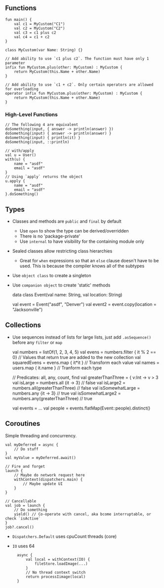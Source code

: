 





## Functions

    fun main() {
        val c1 = MyCustom("C1")
        val c2 = MyCustom("C2")
        val c3 = c1 plus c2
        val c4 = c1 + c2
    }
    
    class MyCustom(var Name: String) {}
    
    // Add ability to use `c1 plus c2`. The function must have only 1 parameter
    infix fun MyCustom.plus(other: MyCustom) : MyCustom {
        return MyCustom(this.Name + other.Name)
    }
    
    // Add ability to use `c1 + c2`. Only certain operators are allowed for overloading
    operator infix fun MyCustom.plus(other: MyCustom) : MyCustom {
        return MyCustom(this.Name + other.Name)
    }

### High-Level Functions

    // The following 4 are equivalent
    doSomething(input, { answer -> println(answer) })
    doSomething(input) { answer -> println(answer) }
    doSomething(input) { println(it) }
    doSomething(input, ::println)

    // with/apply
    val u = User()
    with(u) {
        name = "asdf"
        email = "asdf"
    }
    // Using `apply` returns the object
    u.apply {
        name = "asdf"
        email = "asdf"
    }.doSomething()


## Types
- Classes and methods are `public` and `final` by default
  - Use `open` to show the type can be derived/overridden
  - There is no 'package-private'
  - Use `internal` to have visibility for the containing module only
- Sealed classes allow restricting class hierarchies
  - Great for `when` expressions so that an `else` clause doesn't have to be used. This is because the compiler knows all of the subtypes
- Use `object class` to create a singleton
- Use `companion object` to create 'static' methods

    data class Event(val name: String, val location: String)
    
    val event = Event("asdf", "Denver")
    val event2 = event.copy(location = "Jacksonville")


## Collections
- Use sequences instead of lists for large lists, just add `.asSequence()` before any `filter` or `map`

    val numbers = listOf(1, 2, 3, 4, 5)
    val evens = numbers.filter { it % 2 == 0} // Values that return true are added to the new collection
    val squaredEvens = evens.map { it*it } // Transform each value
    val names = users.map ( it.name } // Tranform each type
    
    // Predicates: all, any, count, find
    val greaterThanThree = { v:Int -> v > 3
    val isLarge = numbers.all {it -> 3} // false
    val isLarge2 = numbers.all(greaterThanThree) // false
    val isSomewhatLarge = numbers.any {it -> 3} // true
    val isSomewhatLarge2 = numbers.any(greaterThanThree) // true
    
    val events = ...
    val people = events.flatMap(Event::people).distinct()


## Coroutines
Simple threading and concurrency.

    val myDeferred = async {
        // Do stuff
    }
    val myValue = myDeferred.await()

    // Fire and forget
    launch {
        // Maybe do network request here
        withContext(dispatchers.main) {
            // Maybe update UI
        }
    }
    
    // Cancellable
    val job = launch {
        // Do something
        yield() // Co-operate with cancel, aka bcome interruptable, or check `isActive`
    }
    job?.cancel()

- `Dispatchers.Default` uses cpuCount threads (core)
- `IO` uses 64

        async {
            val local = withContext(IO) {
                fileStore.loadImage(...)
            }
            // No thread context switch
            return processIimage(local)
        }

